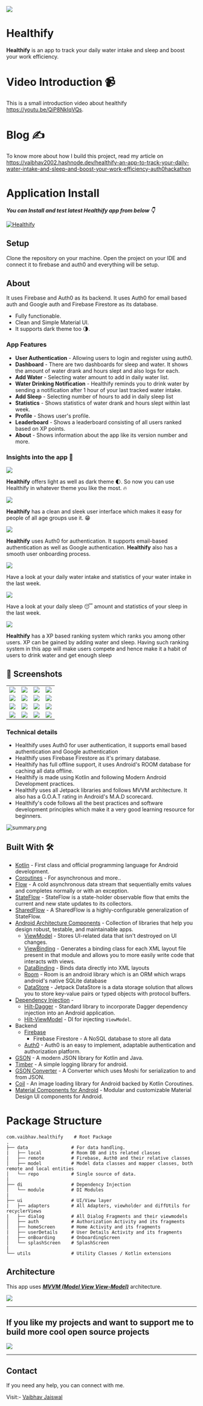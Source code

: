 ![](media/blog-cover.png)

# **Healthify** 

**Healthify** is an app to track your daily water intake and sleep and boost your work efficiency.

# Video Introduction 📹

This is a small introduction video about healthify https://youtu.be/QiP8NkIqVQs.

# Blog ✍

To know more about how I build this project, read my article on https://vaibhav2002.hashnode.dev/healthify-an-app-to-track-your-daily-water-intake-and-sleep-and-boost-your-work-efficiency-auth0hackathon

# Application Install

***You can Install and test latest Healthify app from below 👇***

[![Healthify](https://img.shields.io/badge/Healthify✅-APK-red.svg?style=for-the-badge&logo=android)](https://github.com/Vaibhav2002/Healthify/releases/tag/v1.0.0)

## Setup
Clone the repository on your machine. Open the project on your IDE and connect it to firebase and auth0 and everything will be setup.

## About

 It uses Firebase and Auth0 as its backend. It uses Auth0 for email based auth and Google auth and Firebase Firestore as its database.

- Fully functionable. 
- Clean and Simple Material UI.
- It supports dark theme too 🌗.

### App Features

- **User Authentication** - Allowing users to login and register using auth0.
- **Dashboard** - There are two dashboards for sleep and water. It shows the amount of water drank and hours slept and also logs for each.
- **Add Water** - Selecting water amount to add in daily water list.
- **Water Drinking Notification** - Healthify reminds you to drink water by sending a notification after 1 hour of your last tracked water intake.
- **Add Sleep** - Selecting number of hours to add in daily sleep list
- **Statistics** - Shows statistics of water drank and hours slept within last week. 
- **Profile** - Shows user's profile.
- **Leaderboard** - Shows a leaderboard consisting of all users ranked based on XP points.
- **About** - Shows information about the app like its version number and more.

### Insights into the app 🔎

![](media/light_dark.png)

**Healthify** offers light as well as dark theme 🌓. So now you can use Healthify in whatever theme you like the most. 🔥


![](media/slide-1.png)


**Healthify** has a clean and sleek user interface which makes it easy for people of all age groups use it. 😁


![](media/slide-2.png)


**Healthify** uses Auth0 for authentication. It supports email-based authentication as well as Google authentication. **Healthify** also has a smooth user onboarding process.


![](media/slide-3.png)


Have a look at your daily water intake and statistics of your water intake in the last week.


![](media/slide-4.png)

Have a look at your daily sleep 😴 amount and statistics of your sleep in the last week.


![](media/slide-5.png)

**Healthify** has a XP based ranking system which ranks you among other users. XP can be gained by adding water and sleep. Having such ranking system in this app will make users compete and hence make it a habit of users to drink water and get enough sleep

## 📸 Screenshots

|||||
|:----------------------------------------:|:-----------------------------------------:|:-----------------------------------------: |:-----------------------------------------: |
| ![](media/onboarding1.jpg) | ![](media/onboarding2.jpg) | ![](media/onboarding3.jpg) | ![](media/onboarding4.jpg) |
| ![](media/getting-started.jpg)  | ![](media/username.jpg) | ![](media/weight.jpg)    | ![](media/age.jpg) |
| ![](media/water-dashboard.jpg) | ![](media/sleep-dashboard.jpg)    | ![](media/water-stats.jpg)      | ![](media/sleep-stats.jpg) |
| ![](media/profile.jpg)  |    ![](media/leaderboard.jpg)    | ![](media/about.jpg)        | ![](media/splash.jpg) |


### Technical details 

- Healthify uses Auth0 for user authentication, it supports email based authentication and Google authentication
- Healthify uses Firebase Firestore as it's primary database.
- Healthify has full offline support, it uses Android's ROOM database for caching all data offline.
- Healthify is made using Kotlin and following Modern Android Development practices.
- Healthify uses all Jetpack libraries and follows MVVM architecture. It also has a G.O.A.T rating in Android's  M.A.D scorecard.
- Healthify's code follows all the best practices and software development principles which make it a very good learning resource for beginners.

![summary.png](https://cdn.hashnode.com/res/hashnode/image/upload/v1629894600750/lYuPA7nYY.png)

## Built With 🛠
- [Kotlin](https://kotlinlang.org/) - First class and official programming language for Android development.
- [Coroutines](https://kotlinlang.org/docs/reference/coroutines-overview.html) - For asynchronous and more..
- [Flow](https://kotlin.github.io/kotlinx.coroutines/kotlinx-coroutines-core/kotlinx.coroutines.flow/-flow/) - A cold asynchronous data stream that sequentially emits values and completes normally or with an exception.
 - [StateFlow](https://developer.android.com/kotlin/flow/stateflow-and-sharedflow) - StateFlow is a state-holder observable flow that emits the current and new state updates to its collectors.
 - [SharedFlow](https://developer.android.com/kotlin/flow/stateflow-and-sharedflow) - A SharedFlow is a highly-configurable generalization of StateFlow.
- [Android Architecture Components](https://developer.android.com/topic/libraries/architecture) - Collection of libraries that help you design robust, testable, and maintainable apps.
  - [ViewModel](https://developer.android.com/topic/libraries/architecture/viewmodel) - Stores UI-related data that isn't destroyed on UI changes. 
  - [ViewBinding](https://developer.android.com/topic/libraries/view-binding) - Generates a binding class for each XML layout file present in that module and allows you to more easily write code that interacts with views.
  - [DataBinding](https://developer.android.com/topic/libraries/data-binding) - Binds data directly into XML layouts
  - [Room](https://developer.android.com/training/data-storage/room) - Room is an android library which is an ORM which wraps android's native SQLite database
  - [DataStore](https://developer.android.com/topic/libraries/architecture/datastore) - Jetpack DataStore is a data storage solution that allows you to store key-value pairs or typed objects with protocol buffers.
- [Dependency Injection](https://developer.android.com/training/dependency-injection) - 
  - [Hilt-Dagger](https://dagger.dev/hilt/) - Standard library to incorporate Dagger dependency injection into an Android application.
  - [Hilt-ViewModel](https://developer.android.com/training/dependency-injection/hilt-jetpack) - DI for injecting `ViewModel`.
- Backend
  - [Firebase](https://firebase.google.com)
    - Firebase Firestore - A NoSQL database to store all data
  - [Auth0](https://auth0.com) -  Auth0 is an easy to implement, adaptable authentication and authorization platform.
- [GSON](https://github.com/google/gson) - A modern JSON library for Kotlin and Java.
- [Timber](https://github.com/JakeWharton/timber) - A simple logging library for android.
- [GSON Converter](https://github.com/square/retrofit/tree/master/retrofit-converters/gson) - A Converter which uses Moshi for serialization to and from JSON.
- [Coil](https://github.com/coil-kt/coil) - An image loading library for Android backed by Kotlin Coroutines.
- [Material Components for Android](https://github.com/material-components/material-components-android) - Modular and customizable Material Design UI components for Android.

# Package Structure
    
    com.vaibhav.healthify    # Root Package
    .
    ├── data                # For data handling.
    |   ├── local           # Room DB and its related classes
    |   ├── remote          # Firebase, Auth0 and their relative classes
    │   ├── model           # Model data classes and mapper classes, both remote and local entities
    │   └── repo            # Single source of data.
    |
    ├── di                  # Dependency Injection             
    │   └── module          # DI Modules
    |
    ├── ui                  # UI/View layer
    |   ├── adapters        # All Adapters, viewholder and diffUtils for recyclerViews   
    |   ├── dialog          # All Dialog Fragments and their viewmodels      
    │   ├── auth            # Authorization Activity and its fragments
    │   ├── homeScreen      # Home Activity and its fragments
    |   ├── userDetails     # User Details Activity and its fragments
    |   ├── onBoarding      # OnboardingScreen
    │   └── splashScreen    # SplashScreen
    |
    └── utils               # Utility Classes / Kotlin extensions


## Architecture
This app uses [***MVVM (Model View View-Model)***](https://developer.android.com/jetpack/docs/guide#recommended-app-arch) architecture.

![](https://developer.android.com/topic/libraries/architecture/images/final-architecture.png)
  


---

## If you like my projects and want to support me to build more cool open source projects
  
<a href="https://www.buymeacoffee.com/VaibhavJaiswal"><img src="https://img.buymeacoffee.com/button-api/?text=Buy me a coffee&emoji=&slug=VaibhavJaiswal&button_colour=FFDD00&font_colour=000000&font_family=Cookie&outline_colour=000000&coffee_colour=ffffff"></a>

---

 ## Contact
If you need any help, you can connect with me.

Visit:- [Vaibhav Jaiswal](https://vaibhavjaiswal.vercel.app/#/)
  



